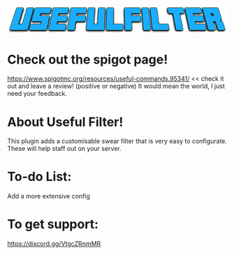 ![Large Logo](https://raw.githubusercontent.com/PastelRobots/UsefulFilter/master/assets/UsefulFilter.png)

# Check out the spigot page!
https://www.spigotmc.org/resources/useful-commands.95341/ << check it out and leave a review! (positive or negative) It would mean the world, I just need your feedback.

# About Useful Filter!
This plugin adds a customisable swear filter that is very easy to configurate. These will help staff out on your server.

# To-do List:
Add a more extensive config

# To get support:
https://discord.gg/VtgcZRnmMR
